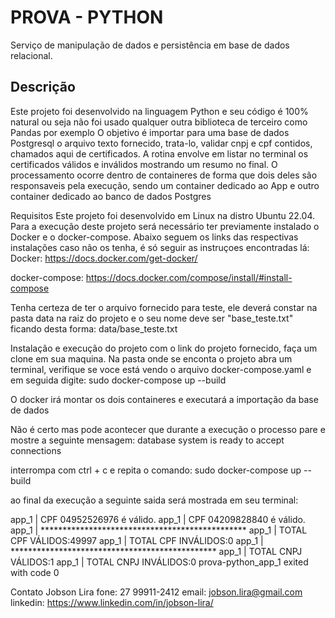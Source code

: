 # PROVA - PYTHON

Serviço de manipulação de dados e persistência em base de dados relacional.

## Descrição
Este projeto foi desenvolvido na linguagem Python e seu código é 100% natural
ou seja não foi usado qualquer outra biblioteca de terceiro como Pandas por exemplo
O objetivo é importar para uma base de dados Postgresql o arquivo texto fornecido, 
trata-lo, validar cnpj e cpf contidos, chamados aqui de certificados. 
A rotina envolve em listar no terminal os certificados válidos e inválidos mostrando 
um resumo no final.
O processamento ocorre dentro de containeres de forma que dois deles são responsaveis
pela execução, sendo um container dedicado ao App e outro container dedicado ao banco de
dados Postgres

Requisitos
Este projeto foi desenvolvido em Linux na distro Ubuntu 22.04.
Para a execução deste projeto será necessário ter previamente instalado 
o Docker e o docker-compose. 
Abaixo seguem os links das respectivas instalações caso não os tenha, é só seguir as
instruçoes encontradas lá:
Docker:
https://docs.docker.com/get-docker/

docker-compose:
https://docs.docker.com/compose/install/#install-compose

Tenha certeza de ter o arquivo fornecido para teste, ele deverá constar na pasta data na raiz do projeto
e o seu nome deve ser "base_teste.txt"
ficando desta forma:
data/base_teste.txt

Instalação e execução do projeto
com o link do projeto fornecido, faça um clone em sua maquina.
Na pasta onde se enconta o projeto abra um terminal, verifique
se voce está vendo o arquivo docker-compose.yaml e em seguida
digite:
sudo docker-compose up --build

O docker irá montar os dois containeres e executará a importação da base de dados

Não é certo mas pode acontecer que durante a execução o processo pare e mostre a seguinte mensagem:
database system is ready to accept connections

interrompa com ctrl + c e repita o comando:
sudo docker-compose up --build

ao final da execução a seguinte saida será mostrada em seu terminal:

app_1  | CPF 04952526976 é válido.
app_1  | CPF 04209828840 é válido.
app_1  | ***********************************************
app_1  | TOTAL CPF VÁLIDOS:49997
app_1  | TOTAL CPF INVÁLIDOS:0
app_1  | ***********************************************
app_1  | TOTAL CNPJ VÁLIDOS:1
app_1  | TOTAL CNPJ INVÁLIDOS:0
prova-python_app_1 exited with code 0

Contato
Jobson Lira
fone: 27 99911-2412
email: jobson.lira@gmail.com
linkedin:
https://www.linkedin.com/in/jobson-lira/